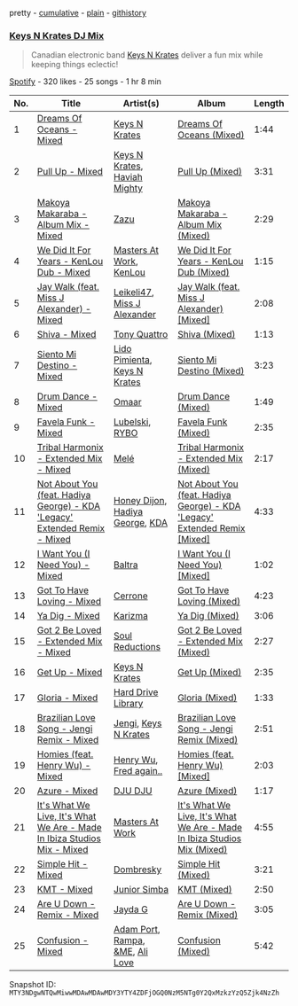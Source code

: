 pretty - [cumulative](/playlists/cumulative/37i9dQZF1DX1AhB1ESkQjZ.md) - [plain](/playlists/plain/37i9dQZF1DX1AhB1ESkQjZ) - [githistory](https://github.githistory.xyz/mackorone/spotify-playlist-archive/blob/main/playlists/plain/37i9dQZF1DX1AhB1ESkQjZ)

### [Keys N Krates DJ Mix](https://open.spotify.com/playlist/37i9dQZF1DX1AhB1ESkQjZ)

> Canadian electronic band  <a href="spotify:artist:6c1pBXHYjFcGQQNO5MMsdd">Keys N Krates</a> deliver a fun mix while keeping things eclectic!

[Spotify](https://open.spotify.com/user/spotify) - 320 likes - 25 songs - 1 hr 8 min

| No. | Title | Artist(s) | Album | Length |
|---|---|---|---|---|
| 1 | [Dreams Of Oceans \- Mixed](https://open.spotify.com/track/1TirFWuGlI25KFXiQWmpB2) | [Keys N Krates](https://open.spotify.com/artist/6c1pBXHYjFcGQQNO5MMsdd) | [Dreams Of Oceans \(Mixed\)](https://open.spotify.com/album/2lq1h2yq6wS092xLVqGUHo) | 1:44 |
| 2 | [Pull Up \- Mixed](https://open.spotify.com/track/0xKPbiTSt8fddFhz3fei9n) | [Keys N Krates](https://open.spotify.com/artist/6c1pBXHYjFcGQQNO5MMsdd), [Haviah Mighty](https://open.spotify.com/artist/3UROQ34SGxV7h71Z3Gqp8u) | [Pull Up \(Mixed\)](https://open.spotify.com/album/6vcRovRf7JN43fBfByhyUZ) | 3:31 |
| 3 | [Makoya Makaraba \- Album Mix \- Mixed](https://open.spotify.com/track/53IXfjmSgbvilLTUcrTrMT) | [Zazu](https://open.spotify.com/artist/6j1lcgGsTfgEE6mZclz5zM) | [Makoya Makaraba \- Album Mix \(Mixed\)](https://open.spotify.com/album/494H5f4CQlxjRodIrkHF1a) | 2:29 |
| 4 | [We Did It For Years \- KenLou Dub \- Mixed](https://open.spotify.com/track/0qYMKHMc9yZ7KgfMiARITq) | [Masters At Work](https://open.spotify.com/artist/5Fkj0k7EPUhIsESSIEA9f1), [KenLou](https://open.spotify.com/artist/0mnTALgVTv2DyYqMhs8nw4) | [We Did It For Years \- KenLou Dub \(Mixed\)](https://open.spotify.com/album/68PvGiXkTjnyySvUtAenUq) | 1:15 |
| 5 | [Jay Walk \(feat\. Miss J Alexander\) \- Mixed](https://open.spotify.com/track/7dybpcdt5LesjIeNou2E0o) | [Leikeli47](https://open.spotify.com/artist/0DtXHIvJ8NWBg5pGvsgWnR), [Miss J Alexander](https://open.spotify.com/artist/3sYsWVJMCN2tVFXkCvnyoS) | [Jay Walk \(feat\. Miss J Alexander\) \[Mixed\]](https://open.spotify.com/album/096QYglIoMDNyXFsmIOFVb) | 2:08 |
| 6 | [Shiva \- Mixed](https://open.spotify.com/track/4Cf522awHwatFVhDxjhOx4) | [Tony Quattro](https://open.spotify.com/artist/2UsUlCr8yNT7vpjw076zyt) | [Shiva \(Mixed\)](https://open.spotify.com/album/23pueHdtCE7nsmQTwG9OQs) | 1:13 |
| 7 | [Siento Mi Destino \- Mixed](https://open.spotify.com/track/6CMvdHq6eHzjBntlcZmYTY) | [Lido Pimienta](https://open.spotify.com/artist/1IdkKQ9CM1i0wygfxYV4Z3), [Keys N Krates](https://open.spotify.com/artist/6c1pBXHYjFcGQQNO5MMsdd) | [Siento Mi Destino \(Mixed\)](https://open.spotify.com/album/0alpbiK5TdMB2m6nsnzvnX) | 3:23 |
| 8 | [Drum Dance \- Mixed](https://open.spotify.com/track/2uDKG3Rpy7RCnNEUPE1e3l) | [Omaar](https://open.spotify.com/artist/6HYCLQ4rq3A3VSXBWIMUsW) | [Drum Dance \(Mixed\)](https://open.spotify.com/album/4Gpntr12q86ceEDwjw9WUD) | 1:49 |
| 9 | [Favela Funk \- Mixed](https://open.spotify.com/track/3NxoXkRgVedBidpBOvOnQA) | [Lubelski](https://open.spotify.com/artist/7EPi1KiQMnSB6cxmuGcEnS), [RYBO](https://open.spotify.com/artist/2IuegvTxG5ryGxsce4U1aA) | [Favela Funk \(Mixed\)](https://open.spotify.com/album/757djYybmJr0ckTIUzZi8z) | 2:35 |
| 10 | [Tribal Harmonix \- Extended Mix \- Mixed](https://open.spotify.com/track/2V8JAwNkPvoNTBTDT4fQpr) | [Melé](https://open.spotify.com/artist/6EZO7Baz0SIFskWTO1GHqX) | [Tribal Harmonix \- Extended Mix \(Mixed\)](https://open.spotify.com/album/5EHhgnus49xA2jj5WtkixT) | 2:17 |
| 11 | [Not About You \(feat\. Hadiya George\) \- KDA 'Legacy' Extended Remix \- Mixed](https://open.spotify.com/track/691KBenNhsdW50rAMC2Qbb) | [Honey Dijon](https://open.spotify.com/artist/0XfQBWgzisaS9ltDV9bXAS), [Hadiya George](https://open.spotify.com/artist/1KbGFGECxJ5p23kuYlJ6l9), [KDA](https://open.spotify.com/artist/3EK3opK9Hp93HJjBPupzfg) | [Not About You \(feat\. Hadiya George\) \- KDA 'Legacy' Extended Remix \[Mixed\]](https://open.spotify.com/album/0jLciDClR9B32hLcrdDdXd) | 4:33 |
| 12 | [I Want You \(I Need You\) \- Mixed](https://open.spotify.com/track/3ySfp3Jyci2gZKiFJqIldy) | [Baltra](https://open.spotify.com/artist/2tEyBfwGBfQgLXeAJW0MgC) | [I Want You \(I Need You\) \[Mixed\]](https://open.spotify.com/album/7HPq68h7OHOGLlBOC7ToC7) | 1:02 |
| 13 | [Got To Have Loving \- Mixed](https://open.spotify.com/track/6BJk0pOTsGLVzOLlTLYW4H) | [Cerrone](https://open.spotify.com/artist/5SE2sfwTpxL2vXRdG6H5PM) | [Got To Have Loving \(Mixed\)](https://open.spotify.com/album/0R4KnaASTEJ4i8dJMUdDdz) | 4:23 |
| 14 | [Ya Dig \- Mixed](https://open.spotify.com/track/4rywQTEMzNsaRDVA9YaI6D) | [Karizma](https://open.spotify.com/artist/0HPOumWRIYOhcJ8FRraEsb) | [Ya Dig \(Mixed\)](https://open.spotify.com/album/0BE7tKreuBvvUCKM7CoR53) | 3:06 |
| 15 | [Got 2 Be Loved \- Extended Mix \- Mixed](https://open.spotify.com/track/1AB03nA43JowIQ0gI9qK23) | [Soul Reductions](https://open.spotify.com/artist/1z0WDGqbharsGI6n33mwhj) | [Got 2 Be Loved \- Extended Mix \(Mixed\)](https://open.spotify.com/album/49NZxZLnbLfHKBVjpJnWfG) | 2:27 |
| 16 | [Get Up \- Mixed](https://open.spotify.com/track/5Jb7VoDQmYoNYqTcNxsYby) | [Keys N Krates](https://open.spotify.com/artist/6c1pBXHYjFcGQQNO5MMsdd) | [Get Up \(Mixed\)](https://open.spotify.com/album/3u2zbnPyi1rjrssoHYm9TY) | 2:35 |
| 17 | [Gloria \- Mixed](https://open.spotify.com/track/1UOWIJIo7R8zIgXgowsVHG) | [Hard Drive Library](https://open.spotify.com/artist/1L6iHEQ26ftQn0kgAvreC1) | [Gloria \(Mixed\)](https://open.spotify.com/album/5QFSmoM7NOIT8GQ6QQBPQt) | 1:33 |
| 18 | [Brazilian Love Song \- Jengi Remix \- Mixed](https://open.spotify.com/track/4laenbr2L5Msn181d0Egn6) | [Jengi](https://open.spotify.com/artist/4lgrPvofm0IT605L9OrOTN), [Keys N Krates](https://open.spotify.com/artist/6c1pBXHYjFcGQQNO5MMsdd) | [Brazilian Love Song \- Jengi Remix \(Mixed\)](https://open.spotify.com/album/3bobKbo2beXuNyaacoC0yt) | 2:51 |
| 19 | [Homies \(feat\. Henry Wu\) \- Mixed](https://open.spotify.com/track/0gLeFJgLq5Nv8ac51r0EgZ) | [Henry Wu](https://open.spotify.com/artist/0IvTgqmNuZwVjEkkjzxLha), [Fred again..](https://open.spotify.com/artist/4oLeXFyACqeem2VImYeBFe) | [Homies \(feat\. Henry Wu\) \[Mixed\]](https://open.spotify.com/album/0q6mYKSaFRUuVMrDPeBgMd) | 2:03 |
| 20 | [Azure \- Mixed](https://open.spotify.com/track/6qKQwad0jkhcILOBVCi1GJ) | [DJU DJU](https://open.spotify.com/artist/3hoRYeKnynsSd1M5p3weO8) | [Azure \(Mixed\)](https://open.spotify.com/album/5yn0I1sZHRJ2rf1QDAhVKc) | 1:17 |
| 21 | [It's What We Live, It's What We Are \- Made In Ibiza Studios Mix \- Mixed](https://open.spotify.com/track/23kpQ6a21FFhq6kj8oYUeJ) | [Masters At Work](https://open.spotify.com/artist/5Fkj0k7EPUhIsESSIEA9f1) | [It's What We Live, It's What We Are \- Made In Ibiza Studios Mix \(Mixed\)](https://open.spotify.com/album/6ejXwuz8jXAgsWvLMYEOFE) | 4:55 |
| 22 | [Simple Hit \- Mixed](https://open.spotify.com/track/36ffpVAJk57c9tHSq2AA1e) | [Dombresky](https://open.spotify.com/artist/2GVtgxcx7jg5xVCZsIHSGN) | [Simple Hit \(Mixed\)](https://open.spotify.com/album/4pNpyI77sfKAWfUubDj9I1) | 3:21 |
| 23 | [KMT \- Mixed](https://open.spotify.com/track/4hiYtJv0vyr1s81HIiobeB) | [Junior Simba](https://open.spotify.com/artist/0Tr6RBtxQ5DzImZISTfSKn) | [KMT \(Mixed\)](https://open.spotify.com/album/6oMcp25YMQ38js4CBUlgch) | 2:50 |
| 24 | [Are U Down \- Remix \- Mixed](https://open.spotify.com/track/4ULrFMTrbz3u7uU9R29eLo) | [Jayda G](https://open.spotify.com/artist/3NKVm2Jedcf6ibJr6pMUVx) | [Are U Down \- Remix \(Mixed\)](https://open.spotify.com/album/48MpZ81km952xkQNeTSdRY) | 3:05 |
| 25 | [Confusion \- Mixed](https://open.spotify.com/track/6tMP0bUqaxcNDDvB52AZh1) | [Adam Port](https://open.spotify.com/artist/2loEsOijJ6XiGzWYFXMIRk), [Rampa](https://open.spotify.com/artist/08jywfUS0hp8XYlYs0cvz8), [&ME](https://open.spotify.com/artist/5mIowAJMp7RKNheelruV5z), [Ali Love](https://open.spotify.com/artist/5XJp0gYotUfFraS626GSge) | [Confusion \(Mixed\)](https://open.spotify.com/album/3kvsZeLBdpCmwZoOjXz8Dj) | 5:42 |

Snapshot ID: `MTY3NDgwNTQwMiwwMDAwMDAwMDY3YTY4ZDFjOGQ0NzM5NTg0Y2QxMzkzYzQ5Zjk4NzZh`
